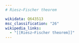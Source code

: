 ```yaml
---
# Riesz–Fischer theorem

wikidata: Q643513
msc_classification: "26"
wikipedia_links:
  - "[[Riesz–Fischer theorem]]"
---
```

